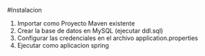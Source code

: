 #Instalacion
1. Importar como Proyecto Maven existente
2. Crear la base de datos en MySQL (ejecutar ddl.sql)
3. Configurar las credenciales en el archivo application.properties
4. Ejecutar como aplicacion spring